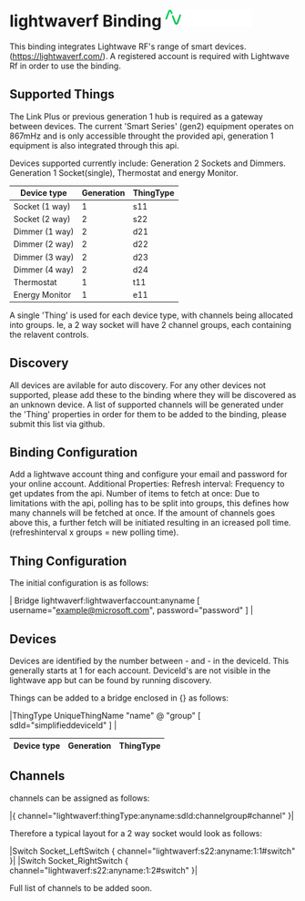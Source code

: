 # lightwaverf Binding  ![Lightwave RF](logo.png)


This binding integrates Lightwave RF's range of smart devices. (https://lightwaverf.com/).
A registered account is required with Lightwave Rf in order to use the binding.


## Supported Things

The Link Plus or previous generation 1 hub is required as a gateway between devices.
The current 'Smart Series' (gen2) equipment operates on 867mHz and is only accessible throught the provided api, generation 1 equipment is also integrated through this api.

Devices supported currently include:
Generation 2 Sockets and Dimmers.
Generation 1 Socket(single), Thermostat and energy Monitor.


| Device type              | Generation       | ThingType |
|--------------------------|------------------|------------|
| Socket (1 way)           | 1                | s11        |
| Socket (2 way)           | 2                | s22        |
| Dimmer (1 way)           | 2                | d21        |
| Dimmer (2 way)           | 2                | d22        |
| Dimmer (3 way)           | 2                | d23        |
| Dimmer (4 way)           | 2                | d24        |
| Thermostat               | 1                | t11        |
| Energy Monitor           | 1                | e11        |

A single 'Thing' is used for each device type, with channels being allocated into groups.  Ie, a 2 way socket will have 2 channel groups, each containing the relavent controls.

## Discovery

All devices are avilable for auto discovery.
For any other devices not supported, please add these to the binding where they will be discovered as an unknown device.
A list of supported channels will be generated under the 'Thing' properties in order for them to be added to the binding, please submit this list via github.

## Binding Configuration

Add a lightwave account thing and configure your email and password for your online account.
Additional Properties:
Refresh interval: Frequency to get updates from the api.
Number of items to fetch at once: Due to limitations with the api, polling has to be split into groups, this defines how many channels will be fetched at once.
If the amount of channels goes above this, a further fetch will be initiated resulting in an icreased poll time. (refreshinterval x groups = new polling time).
  


## Thing Configuration

The initial configuration is as follows:

| Bridge lightwaverf:lightwaverfaccount:anyname [ username="example@microsoft.com", password="password" ] |

## Devices

Devices are identified by the number between - and - in the deviceId.  This generally starts at 1 for each account.  DeviceId's are not visible in the lightwave app but can be found by running discovery.

Things can be added to a bridge enclosed in {} as follows:

|ThingType UniqueThingName	"name" @ "group" [ sdId="simplifieddeviceId" ] |

| Device type              | Generation       | ThingType |
|--------------------------|------------------|------------|



## Channels

channels can be assigned as follows:

|{ channel="lightwaverf:thingType:anyname:sdId:channelgroup#channel" }|

Therefore a typical layout for a 2 way socket would look as follows:

|Switch  Socket_LeftSwitch  { channel="lightwaverf:s22:anyname:1:1#switch" }|
|Switch  Socket_RightSwitch  { channel="lightwaverf:s22:anyname:1:2#switch" }|

Full list of channels to be added soon.

